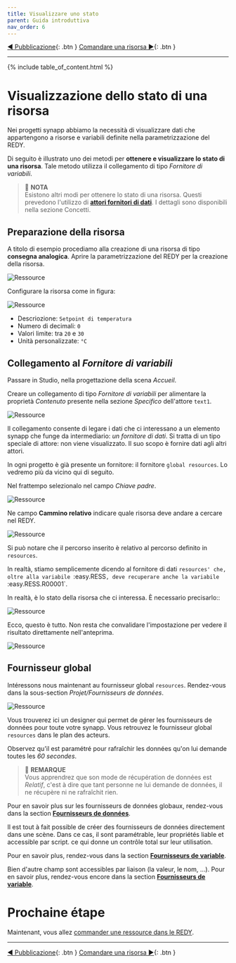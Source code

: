 ```yaml
---
title: Visualizzare uno stato
parent: Guida introduttiva
nav_order: 6
---
```


[◀ Pubblicazione](./synapp-publish){: .btn } [Comandare una risorsa ▶](./command-redy.md){: .btn }

------------------

{% include table_of_content.html %}


# Visualizzazione dello stato di una risorsa

Nei progetti synapp abbiamo la necessità di visualizzare dati che appartengono a risorse e variabili definite nella parametrizzazione del REDY.

Di seguito è illustrato uno dei metodi per **ottenere e visualizzare lo stato di una risorsa**.  Tale metodo utilizza il collegamento di tipo *Fornitore di variabili*.

> 📌 **NOTA**<br>
Esistono altri modi per ottenere lo stato di una risorsa. Questi prevedono l'utilizzo di [**attori fornitori di dati**](../concepts/actor-types/redy-wos-variable-source.md). I dettagli sono disponibili nella sezione Concetti.

## Preparazione della risorsa

A titolo di esempio procediamo alla creazione di una risorsa di tipo **consegna analogica**. Aprire la parametrizzazione del REDY per la creazione della risorsa.

![Ressource](../assets/quick-start/display-redy-data/01.png)

Configurare la risorsa come in figura:

![Ressource](../assets/quick-start/display-redy-data/02.png)

- Descriozione: `Setpoint di temperatura`
- Numero di decimali: `0`
- Valori limite: tra `20` e `30`
- Unità personalizzate: `°C`


## Collegamento al *Fornitore di variabili*

Passare in Studio, nella progettazione della scena *Accueil*.

Creare un collegamento di tipo *Fornitore di variabili* per alimentare la proprietà *Contenuto* presente nella sezione *Specifico* dell'attore `text1`.

![Ressource](../assets/quick-start/display-redy-data/08.gif)

Il collegamento consente di legare i dati che ci interessano a un elemento synapp che funge da intermediario: *un fornitore di dati*.
Si tratta di un tipo speciale di attore: non viene visualizzato. Il suo scopo è fornire dati agli altri attori.

In ogni progetto è già presente un fornitore: il fornitore `global resources`. Lo vedremo più da vicino qui di seguito.

Nel frattempo selezionalo nel campo *Chiave padre*.

![Ressource](../assets/quick-start/display-redy-data/09.gif)

Ne campo **Cammino relativo** indicare quale risorsa deve andare a cercare nel REDY.

![Ressource](../assets/quick-start/display-redy-data/10.gif)

Si può notare che il percorso inserito è relativo al percorso definito in `resources`.

In realtà, stiamo semplicemente dicendo al fornitore di dati `resources' che, oltre alla variabile `:easy.RESS`, deve recuperare anche la variabile `:easy.RESS.R00001`.

In realtà, è lo stato della risorsa che ci interessa. È necessario precisarlo::

![Ressource](../assets/quick-start/display-redy-data/11.gif)


Ecco, questo è tutto. Non resta che convalidare l'impostazione per vedere il risultato direttamente nell'anteprima.

![Ressource](../assets/quick-start/display-redy-data/12.gif)

## Fournisseur global

Intéressons nous maintenant au fournisseur global `resources`. Rendez-vous dans la sous-section *Projet/Fournisseurs de données*.

![Ressource](../assets/quick-start/display-redy-data/13.gif)

Vous trouverez ici un designer qui permet de gérer les fournisseurs de données pour toute votre synapp. Vous retrouvez le fournisseur global `resources` dans le plan des acteurs.

Observez qu'il est paramétré pour rafraîchir les données qu'on lui demande toutes les *60 secondes*.

> 📌 **REMARQUE**<br> Vous apprendrez que son mode de récupération de données est *Relatif*, c'est à dire que tant personne ne lui demande de données, il ne récupère ni ne rafraîchit rien.

Pour en savoir plus sur les fournisseurs de données globaux, rendez-vous dans la section [**Fournisseurs de données**](../concepts/project/global-data-sources.md).

Il est tout à fait possible de créer des fournisseurs de données directement dans une scène. Dans ce cas, il sont paramétrable, leur propriétés liable et accessible par script. ce qui donne un contrôle total sur leur utilisation.

Pour en savoir plus, rendez-vous dans la section [**Fournisseurs de variable**](../concepts/actor-types/redy-wos-variable-source.md).

Bien d'autre champ sont accessibles par liaison (la valeur, le nom, ...). Pour en savoir plus, rendez-vous encore dans la section [**Fournisseurs de variable**](../concepts/actor-types/redy-wos-variable-source.md#champ-de-variable-redy).



# Prochaine étape
Maintenant, vous allez [commander une ressource dans le REDY](./command-redy.md).

---------------------

[◀ Pubblicazione](./synapp-publish){: .btn } [Comandare una risorsa ▶](./command-redy.md){: .btn }

